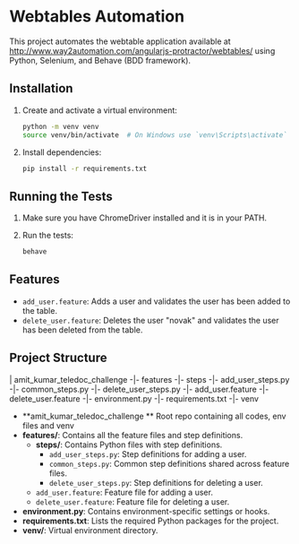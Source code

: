 # Webtables Automation

This project automates the webtable application available at http://www.way2automation.com/angularjs-protractor/webtables/ using Python, Selenium, and Behave (BDD framework).

## Installation

1. Create and activate a virtual environment:

    ```bash
    python -m venv venv
    source venv/bin/activate  # On Windows use `venv\Scripts\activate`
    ```

2. Install dependencies:

    ```bash
    pip install -r requirements.txt
    ```

## Running the Tests

1. Make sure you have ChromeDriver installed and it is in your PATH.

2. Run the tests:

    ```bash
    behave
    ```

## Features

- `add_user.feature`: Adds a user and validates the user has been added to the table.
- `delete_user.feature`: Deletes the user "novak" and validates the user has been deleted from the table.

## Project Structure

| amit_kumar_teledoc_challenge
    -|- features
        -|- steps
            -|- add_user_steps.py
            -|- common_steps.py
            -|- delete_user_steps.py
        -|- add_user.feature
        -|- delete_user.feature
        -|- environment.py
    -|- requirements.txt
    -|- venv
- **amit_kumar_teledoc_challenge ** Root repo containing all codes, env files and venv
- **features/**: Contains all the feature files and step definitions.
  - **steps/**: Contains Python files with step definitions.
    - `add_user_steps.py`: Step definitions for adding a user.
    - `common_steps.py`: Common step definitions shared across feature files.
    - `delete_user_steps.py`: Step definitions for deleting a user.
  - `add_user.feature`: Feature file for adding a user.
  - `delete_user.feature`: Feature file for deleting a user.
- **environment.py**: Contains environment-specific settings or hooks.
- **requirements.txt**: Lists the required Python packages for the project.
- **venv/**: Virtual environment directory.








